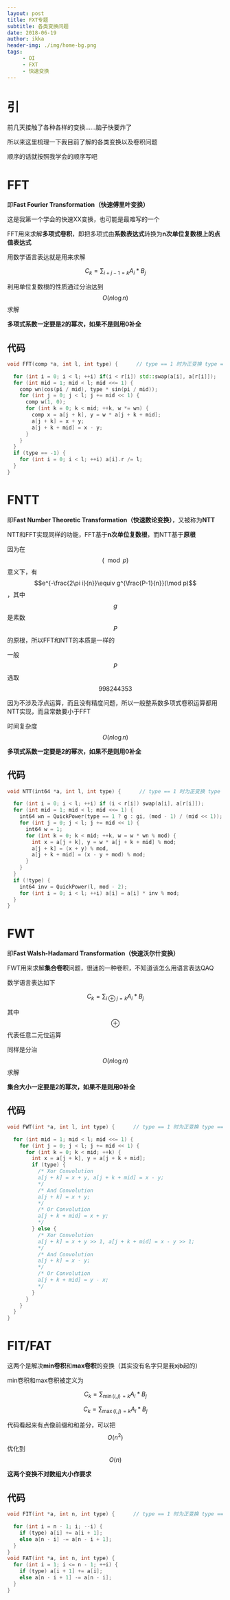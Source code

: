 ```yaml
---
layout: post
title: FXT专题
subtitle: 各类变换问题
date: 2018-06-19
author: ikka
header-img: ./img/home-bg.png
tags: 
     - OI
     - FXT
     - 快速变换
---
```

# 引

前几天接触了各种各样的变换……脑子快要炸了

所以来这里梳理一下我目前了解的各类变换以及卷积问题

顺序的话就按照我学会的顺序写吧

# FFT

即**Fast Fourier Transformation（快速傅里叶变换）**

这是我第一个学会的快速XX变换，也可能是最难写的一个

FFT用来求解**多项式卷积**，即把多项式由**系数表达式**转换为**n次单位复数根上的点值表达式**

用数学语言表达就是用来求解 

$$C_{k} = \sum_{i + j - 1 = k}A_{i}*B_{j}$$

利用单位复数根的性质通过分治达到 $$O(n\log n)$$ 求解

**多项式系数一定要是2的幂次，如果不是则用0补全**

## 代码

``` cpp
void FFT(comp *a, int l, int type) {      // type == 1 时为正变换 type == -1 时为逆变换

  for (int i = 0; i < l; ++i) if(i < r[i]) std::swap(a[i], a[r[i]]);
  for (int mid = 1; mid < l; mid <<= 1) {
    comp wn(cos(pi / mid), type * sin(pi / mid));
    for (int j = 0; j < l; j += mid << 1) {
      comp w(1, 0);
      for (int k = 0; k < mid; ++k, w *= wn) {
        comp x = a[j + k], y = w * a[j + k + mid];
        a[j + k] = x + y;
        a[j + k + mid] = x - y;
      }
    }
  }
  if (type == -1) {
    for (int i = 0; i < l; ++i) a[i].r /= l;
  }
}
```

# FNTT

即**Fast Number Theoretic Transformation（快速数论变换）**，又被称为**NTT**

NTT和FFT实现同样的功能，FFT基于**n次单位复数根**，而NTT基于**原根**

因为在 $$(\mod p)$$ 意义下，有 $$e^{-\frac{2\pi i}{n}}\equiv g^{\frac{P-1}{n}}(\mod p)$$，其中 $$g$$ 是素数 $$P$$ 的原根，所以FFT和NTT的本质是一样的

一般 $$P$$ 选取 $$998244353$$

因为不涉及浮点运算，而且没有精度问题，所以一般整系数多项式卷积运算都用NTT实现，而且常数要小于FFT

时间复杂度 $$O(n\log n)$$

**多项式系数一定要是2的幂次，如果不是则用0补全**

## 代码

``` cpp
void NTT(int64 *a, int l, int type) {      // type == 1 时为正变换 type == -1 时为逆变换

  for (int i = 0; i < l; ++i) if (i < r[i]) swap(a[i], a[r[i]]);
  for (int mid = 1; mid < l; mid <<= 1) {
    int64 wn = QuickPower(type == 1 ? g : gi, (mod - 1) / (mid << 1));
    for (int j = 0; j < l; j += mid << 1) {
      int64 w = 1;
      for (int k = 0; k < mid; ++k, w = w * wn % mod) {
        int x = a[j + k], y = w * a[j + k + mid] % mod;
        a[j + k] = (x + y) % mod,
        a[j + k + mid] = (x - y + mod) % mod;
      }
    }
  }
  if (!type) {
    int64 inv = QuickPower(l, mod - 2);
    for (int i = 0; i < l; ++i) a[i] = a[i] * inv % mod;
  }
}
```

# FWT

即**Fast Walsh-Hadamard Transformation（快速沃尔什变换）**

FWT用来求解**集合卷积**问题，很迷的一种卷积，不知道该怎么用语言表达QAQ

数学语言表达如下

$$C_{k} = \sum_{i\oplus j=k}A_{i}*B_{j}$$

其中 $$\oplus$$ 代表任意二元位运算

同样是分治 $$O(n\log n)$$ 求解

**集合大小一定要是2的幂次，如果不是则用0补全**

## 代码

``` cpp
void FWT(int *a, int l, int type) {      // type == 1 时为正变换 type == 0 时为逆变换

  for (int mid = 1; mid < l; mid <<= 1) {
    for (int j = 0; j < l; j += mid << 1) {
      for (int k = 0; k < mid; ++k) {
        int x = a[j + k], y = a[j + k + mid];
        if (type) {
          /* Xor Convolution
          a[j + k] = x + y, a[j + k + mid] = x - y;
          */
          /* And Convolution
          a[j + k] = x + y;
          */
          /* Or Convolution 
          a[j + k + mid] = x + y;
          */
        } else {
          /* Xor Convolution
          a[j + k] = x + y >> 1, a[j + k + mid] = x - y >> 1;
          */
          /* And Convolution
          a[j + k] = x - y;
          */
          /* Or Convolution 
          a[j + k + mid] = y - x;
          */
        }
      }
    }
  }
}
```

# FIT/FAT

这两个是解决**min卷积**和**max卷积**的变换（其实没有名字只是我~~xjb~~起的）

min卷积和max卷积被定义为

$$C_{k}=\sum_{\min(i,j)=k}A_{i}*B_{j}$$

$$C_{k}=\sum_{\max(i,j)=k}A_{i}*B_{j}$$

代码看起来有点像前缀和和差分，可以把 $$O(n^2)$$ 优化到 $$O(n)$$

**这两个变换不对数组大小作要求**

## 代码

``` cpp
void FIT(int *a, int n, int type) {      // type == 1 时为正变换 type == 0 时为逆变换

  for (int i = n - 1; i; --i) {
    if (type) a[i] += a[i + 1];
    else a[n - i] -= a[n - i + 1];
  }
}
void FAT(int *a, int n, int type) {
  for (int i = 1; i <= n - 1; ++i) {
    if (type) a[i + 1] += a[i];
    else a[n - i + 1] -= a[n - i];
  }
}
```
